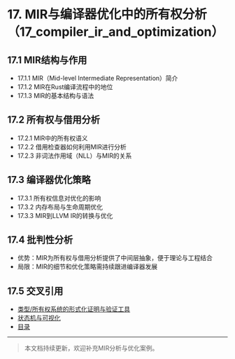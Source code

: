 # 17. MIR与编译器优化中的所有权分析（17_compiler_ir_and_optimization）

## 17.1 MIR结构与作用

- 17.1.1 MIR（Mid-level Intermediate Representation）简介
- 17.1.2 MIR在Rust编译流程中的地位
- 17.1.3 MIR的基本结构与语法

## 17.2 所有权与借用分析

- 17.2.1 MIR中的所有权语义
- 17.2.2 借用检查器如何利用MIR进行分析
- 17.2.3 非词法作用域（NLL）与MIR的关系

## 17.3 编译器优化策略

- 17.3.1 所有权信息对优化的影响
- 17.3.2 内存布局与生命周期优化
- 17.3.3 MIR到LLVM IR的转换与优化

## 17.4 批判性分析

- 优势：MIR为所有权与借用分析提供了中间层抽象，便于理论与工程结合
- 局限：MIR的细节和优化策略需持续跟进编译器发展

## 17.5 交叉引用

- [类型/所有权系统的形式化证明与验证工具](15_formal_proof_and_verification.md)
- [状态机与可视化](16_state_machine_and_visualization.md)
- [目录](index.md)

---

> 本文档持续更新，欢迎补充MIR分析与优化案例。
